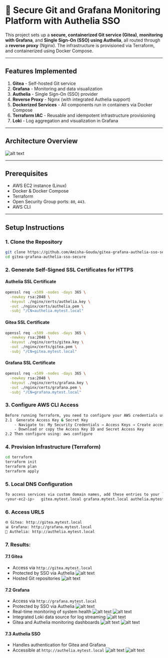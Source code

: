 # 🔧 Secure Git and Grafana Monitoring Platform with Authelia SSO

This project sets up a **secure, containerized Git service (Gitea)**, **monitoring with Grafana**, and **Single Sign-On (SSO) using Authelia**, all routed through a **reverse proxy** (Nginx). The infrastructure is provisioned via Terraform, and containerized using Docker Compose.

---

## Features Implemented

1. **Gitea** - Self-hosted Git service
2. **Grafana** - Monitoring and data visualization
3. **Authelia** - Single Sign-On (SSO) provider
4. **Reverse Proxy** - Nginx (with integrated Authelia support)
5. **Dockerized Services** - All components run in containers via Docker Compose
6. **Terraform IAC** - Reusable and idempotent infrastructure provisioning
7. **Loki** - Log aggregation and visualization in Grafana
---

## Architecture Overview
![alt text](images/image-1.png)

---

## Prerequisites

- AWS EC2 instance (Linux)
- Docker & Docker Compose
- Terraform
- Open Security Group ports: `80`, `443`.
- AWS CLI

---

## Setup Instructions

### 1. Clone the Repository

```bash
git clone https://github.com/Amisha-Gouda/gitea-grafana-authelia-sso-secure.git
cd gitea-grafana-authelia-sso-secure
```

### 2. Generate Self-Signed SSL Certificates for HTTPS
#### Authelia SSL Certificate
```bash
openssl req -x509 -nodes -days 365 \
  -newkey rsa:2048 \
  -keyout ./nginx/certs/authelia.key \
  -out ./nginx/certs/authelia.pem \
  -subj "/CN=authelia.mytest.local"
```
#### Gitea SSL Certificate
```bash
openssl req -x509 -nodes -days 365 \
  -newkey rsa:2048 \
  -keyout ./nginx/certs/gitea.key \
  -out ./nginx/certs/gitea.pem \
  -subj "/CN=gitea.mytest.local"
```

#### Grafana SSL Certificate
```bash
openssl req -x509 -nodes -days 365 \
  -newkey rsa:2048 \
  -keyout ./nginx/certs/grafana.key \
  -out ./nginx/certs/grafana.pem \
  -subj "/CN=grafana.mytest.local"
```

### 3. Configure AWS CLI Access
```bash
Before running Terraform, you need to configure your AWS credentials using an Access Key and Secret Key.
2.1  Generate Access Key & Secret Key
    - Navigate to: My Security Credentials → Access Keys → Create access key
    - Download or copy the Access Key ID and Secret Access Key
2.2 Then configure using: aws configure
```

### 4. Provision Infrastructure (Terraform)

```bash
cd terraform
terraform init
terraform plan
terraform apply
```

### 5. Local DNS Configuration
```bash
To access services via custom domain names, add these entries to your `/etc/hosts` file:
<your-ec2-ip>   gitea.mytest.local grafana.mytest.local authelia.mytest.local
```

### 6. Access URLS
```bash
🌐 Gitea: http://gitea.mytest.local
📊 Grafana: http://grafana.mytest.local
🔐 Authelia: http://authelia.mytest.local
```

### 7. Results:

#### 7.1 Gitea 
- Access via `http://gitea.mytest.local`
- Protected by SSO via Authelia
![alt text](images/image-2.png)
- Hosted Git repositories
![alt text](images/image-9.png)

#### 7.2 Grafana
- Access via `http://grafana.mytest.local`
- Protected by SSO via Authelia
![alt text](images/image-4.png)
- Real-time monitoring of system health
![alt text](images/image-5.png)
![alt text](images/image-12.png)
- Integrated Loki data source for log streaming
![alt text](images/image-6.png)
- Gitea and Authelia monitoring dashboards
![alt text](images/image-7.png)
![alt text](images/image-8.png)

#### 7.3 Authelia SSO
- Handles authentication for Gitea and Grafana
- Accessible at `http://authelia.mytest.local`
![alt text](images/image-10.png)
![alt text](images/image-11.png)